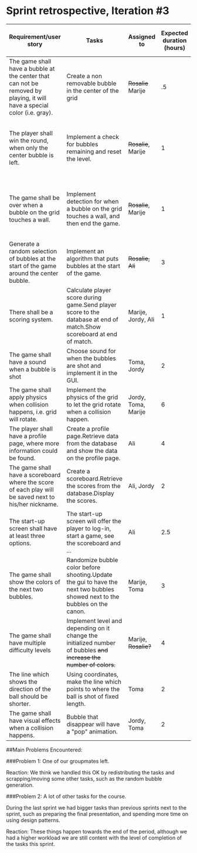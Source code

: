 # Sprint retrospective, Iteration #3

| **Requirement/user story** | **Tasks** | **Assigned to** | **Expected duration (hours)** | **Actual Duration (hours)** | **Done?**** yes/no **|** Notes** |
| --- | --- | --- | --- | --- | --- | --- |
| The game shall have a bubble at the center that can not be removed by playing, it will have a special color (i.e. gray). | Create a non removable bubble in the center of the grid | ~~Rosalie~~ Marije | .5 | 1 | yes |   |
| The player shall win the round, when only the center bubble is left. | Implement a check for bubbles remaining and reset the level. | ~~Rosalie~~, Marije | 1 | 3.5 | no | There is a problem with not showing the end screen, that we do not know how to fix yet. |
| The game shall be over when a bubble on the grid touches a wall.     | Implement detection for when a bubble on the grid touches a wall, and then end the game. | ~~Rosalie~~, Marije | 1 | 3 | no | There is a problem with not showing the end screen, that we do not know how to fix yet. |
| Generate a random selection of bubbles at the start of the game around the center bubble. | Implement an algorithm that puts bubbles at the start of the game. | ~~Rosalie, Ali~~ | 3 | 1 | no | There was no time left.   |
| There shall be a scoring system. | Calculate player score during game.Send player score to the database at end of match.Show scoreboard at end of match. | Marije, Jordy, Ali | 1 | 3,5 | yes | Underestimate linking of several parts. |
| The game shall have a sound when a bubble is shot | Choose sound for when the bubbles are shot and implement it in the GUI. | Toma, Jordy | 2 | 2 | yes |   |
| The game shall apply physics when collision happens, i.e. grid will rotate. | Implement the physics of the grid to let the grid rotate when a collision happen. | Jordy, Toma, Marije | 6 | 6 | yes |   |
| The player shall have a profile page, where more information could be found. | Create a profile page.Retrieve data from the database and show the data on the profile page. | Ali | 4 | 2 | yes |   |
| The game shall have a scoreboard where the score of each play will be saved next to his/her nickname. | Create a scoreboard.Retrieve the scores from the database.Display the scores. | Ali, Jordy | 2 | 2 | yes |   |
| The start-up screen shall have at least three options. | The start-up screen will offer the player to log-in, start a game, see the scoreboard and ... | Ali | 2.5 | 1 | yes |   |
| The game shall show the colors of the next two bubbles. | Randomize bubble color before shooting.Update the gui to have the next two bubbles showed next to the bubbles on the canon. | Marije, Toma | 3 | 3 | yes |   |
| The game shall have multiple difficulty levels | Implement level and depending on it change the initialized number of bubbles ~~and increase the number of colors.~~ | Marije, ~~Rosalie?~~ | 4 | 4 | yes |   |
| The line which shows the direction of the ball should be shorter. | Using coordinates, make the line which points to where the ball is shot of fixed length. | Toma | 2 | 1 | yes |   |
| The game shall have visual effects when a collision happens. | Bubble that disappear will have a &quot;pop&quot; animation. | Jordy, Toma | 2 | 2 | yes |   |



##Main Problems Encountered:

###Problem 1: One of our groupmates left.

Reaction:
We think we handled this OK by redistributing the tasks and scrapping/moving some other tasks, such as the random bubble generation.

###Problem 2:  A lot of other tasks for the course.

During the last sprint we had bigger tasks than previous sprints next to the sprint, such as preparing the final presentation, and spending more time on using design patterns.

Reaction: These things happen towards the end of the period, although we had a higher workload we are still content with the level of completion of the tasks this sprint.